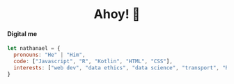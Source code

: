 <p align="center">
  <h1 align="center">Ahoy!  👋</h1>
</p>

#### Digital me

```javascript
let nathanael = {
  pronouns: "He" | "Him",
  code: ["Javascript", "R", "Kotlin", "HTML", "CSS"],
  interests: ["web dev", "data ethics", "data science", "transport", "R"],
}
```

